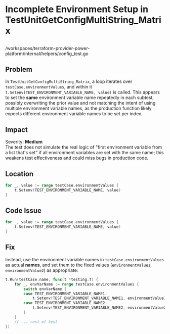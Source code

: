 # Incomplete Environment Setup in TestUnitGetConfigMultiString_Matrix

##

/workspaces/terraform-provider-power-platform/internal/helpers/config_test.go

## Problem

In `TestUnitGetConfigMultiString_Matrix`, a loop iterates over `testCase.environmentValues`, and within it `t.Setenv(TEST_ENVIRONMENT_VARIABLE_NAME, value)` is called. This appears to set the **same** environment variable name repeatedly in each subtest, possibly overwriting the prior value and not matching the intent of using multiple environment variable names, as the production function likely expects different environment variable names to be set per index.

## Impact

Severity: **Medium**  
The test does not simulate the real logic of "first environment variable from a list that's set" if all environment variables are set with the same name; this weakens test effectiveness and could miss bugs in production code.

## Location

```go
for _, value := range testCase.environmentValues {
    t.Setenv(TEST_ENVIRONMENT_VARIABLE_NAME, value)
}
```

## Code Issue
```go
for _, value := range testCase.environmentValues {
    t.Setenv(TEST_ENVIRONMENT_VARIABLE_NAME, value)
}
```

## Fix

Instead, use the environment variable names in `testCase.environmentValues` as actual **names**, and set them to the fixed values (`environmentValue1`, `environmentValue2`) as appropriate:

```go
t.Run(testCase.name, func(t *testing.T) {
    for _, envVarName := range testCase.environmentValues {
        switch envVarName {
        case TEST_ENVIRONMENT_VARIABLE_NAME1:
            t.Setenv(TEST_ENVIRONMENT_VARIABLE_NAME1, environmentValue1)
        case TEST_ENVIRONMENT_VARIABLE_NAME2:
            t.Setenv(TEST_ENVIRONMENT_VARIABLE_NAME2, environmentValue2)
        }
    }
    // ... rest of test
})
```
